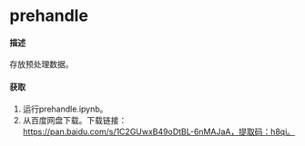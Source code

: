 # prehandle
#### 描述
存放预处理数据。

#### 获取
1. 运行prehandle.ipynb。
2. 从百度网盘下载。下载链接：https://pan.baidu.com/s/1C2GUwxB49oDtBL-6nMAJaA，提取码：h8qi。